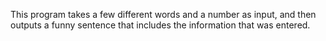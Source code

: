 This program takes a few different words and a number as input, and then outputs a funny sentence that includes the information that was entered.
